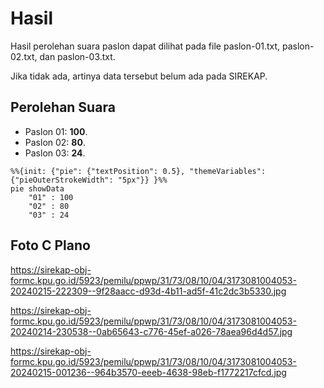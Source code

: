 # Hasil

Hasil perolehan suara paslon dapat dilihat pada file paslon-01.txt, paslon-02.txt, dan paslon-03.txt.

Jika tidak ada, artinya data tersebut belum ada pada SIREKAP.

## Perolehan Suara

 * Paslon 01: **100**.
 * Paslon 02: **80**.
 * Paslon 03: **24**.

```mermaid
%%{init: {"pie": {"textPosition": 0.5}, "themeVariables": {"pieOuterStrokeWidth": "5px"}} }%%
pie showData
    "01" : 100
    "02" : 80
    "03" : 24
```
## Foto C Plano

https://sirekap-obj-formc.kpu.go.id/5923/pemilu/ppwp/31/73/08/10/04/3173081004053-20240215-222309--9f28aacc-d93d-4b11-ad5f-41c2dc3b5330.jpg

https://sirekap-obj-formc.kpu.go.id/5923/pemilu/ppwp/31/73/08/10/04/3173081004053-20240214-230538--0ab65643-c776-45ef-a026-78aea96d4d57.jpg

https://sirekap-obj-formc.kpu.go.id/5923/pemilu/ppwp/31/73/08/10/04/3173081004053-20240215-001236--964b3570-eeeb-4638-98eb-f1772217cfcd.jpg
